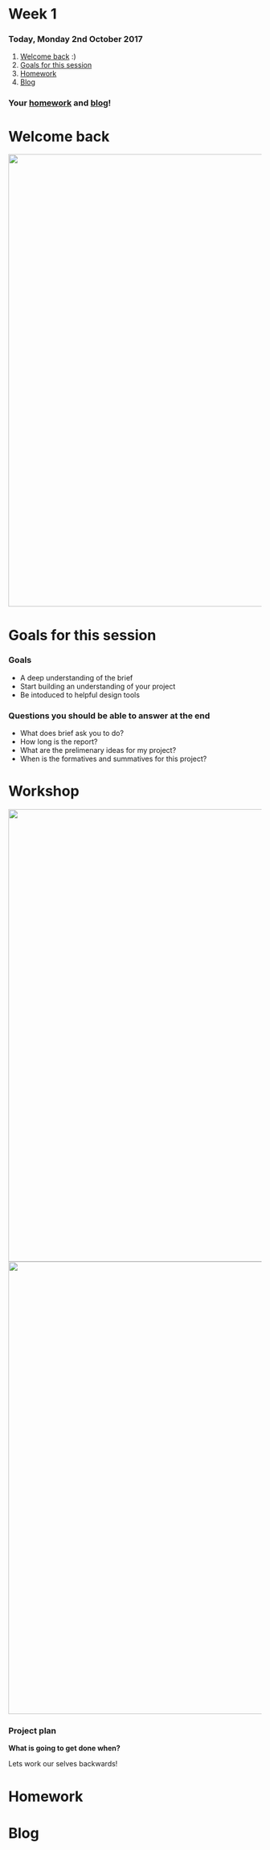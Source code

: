 # Week 1

### Today, Monday 2nd October 2017

1. [Welcome back](#welcome) :)
2. [Goals for this session](#goals)
6. [Homework](#homework)
7. [Blog](#blog)

### Your [homework](#homework) and [blog](#blog)!

# Welcome back 

<img src="https://media.giphy.com/media/kMM3vtBEgSsLu/giphy.gif" width="900">


# Goals for this session 

### Goals 

* A deep understanding of the brief
* Start building an understanding of your project 
* Be intoduced to helpful design tools 	

### Questions you should be able to answer at the end

* What does brief ask you to do? 
* How long is the report? 
* What are the prelimenary ideas for my project? 
* When is the formatives and summatives for this project? 

# Workshop 

<img src="https://github.com/RavensbourneWebMedia/FinalMajorProject-/blob/2017/2018/assets%20/designkit.jpg" width="900">


<img src="https://github.com/RavensbourneWebMedia/FinalMajorProject-/blob/2017/2018/assets%20/diytoolkit.jpg" width="900">


### Project plan

**What is going to get done when?** 

Lets work our selves backwards! 



# Homework

# Blog